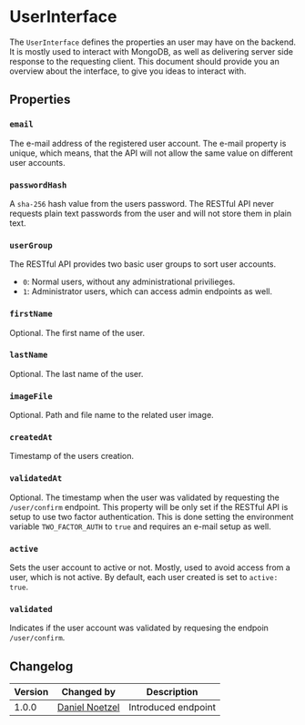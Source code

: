 # UserInterface
The `UserInterface` defines the properties an user may have on the backend. It is mostly used to interact with MongoDB, as well as delivering server side response to the requesting client. This document should provide you an overview about the interface, to give you ideas to interact with.

## Properties

### `email`
The e-mail address of the registered user account. The e-mail property is unique, which means, that the API will not allow the same value on different user accounts.

### `passwordHash`
A `sha-256` hash value from the users password. The RESTful API never requests plain text passwords from the user and will not store them in plain text.

### `userGroup`
The RESTful API provides two basic user groups to sort user accounts.

- `0`: Normal users, without any administrational privilieges.
- `1`: Administrator users, which can access admin endpoints as well.

### `firstName`
Optional. The first name of the user.

### `lastName`
Optional. The last name of the user.

### `imageFile`
Optional. Path and file name to the related user image.

### `createdAt`
Timestamp of the users creation.

### `validatedAt`
Optional. The timestamp when the user was validated by requesting the `/user/confirm` endpoint. This property will be only set if the RESTful API is setup to use two factor authentication. This is done setting the environment variable `TWO_FACTOR_AUTH` to `true` and requires an e-mail setup as well.

### `active`
Sets the user account to active or not. Mostly, used to avoid access from a user, which is not active. By default, each user created is set to `active: true`.

### `validated`
Indicates if the user account was validated by requesing the endpoin `/user/confirm`.

## Changelog
| Version | Changed by | Description |
|-------------|-------------|----|
| 1.0.0 | [Daniel Noetzel](mailto:daniel.noetzel@gmail.com) | Introduced endpoint |